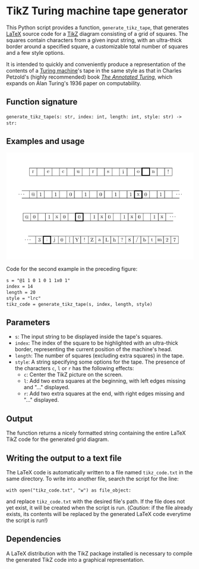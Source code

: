 # TikZ Turing machine tape generator

This Python script provides a function, `generate_tikz_tape`, that generates
[LaTeX](https://en.wikipedia.org/wiki/LaTeX) source code for a
[TikZ](https://en.wikipedia.org/wiki/PGF/TikZ) diagram consisting of a grid of
squares. The squares contain characters from a given input string, with an
ultra-thick border around a specified square, a customizable total number of
squares and a few style options.

It is intended to quickly and conveniently produce a representation of the
contents of a [Turing machine](https://en.wikipedia.org/wiki/Turing_machine)'s
tape in the same style as that in Charles Petzold's (highly recommended) book
[_The Annotated Turing_](https://www.charlespetzold.com/books/),
which expands on Alan Turing's 1936 paper on computability.

## Function signature

`generate_tikz_tape(s: str, index: int, length: int, style: str) -> str:`

## Examples and usage

![Examples](examples.png)

Code for the second example in the preceding figure:
```
s = "@1 1 0 1 0 1 1x0 1"
index = 14
length = 20
style = "lrc"
tikz_code = generate_tikz_tape(s, index, length, style)
```

## Parameters

* `s`: The input string to be displayed inside the tape's squares.
* `index`: The index of the square to be highlighted with an ultra-thick
  border, representing the current position of the machine's head.
* `length`: The number of squares (excluding extra squares) in the tape.
* `style`: A string specifying some options for the tape. The presence of
  the characters `c`, `l` or `r` has the following effects:
    * `c`: Center the TikZ picture on the screen.
    * `l`: Add two extra squares at the beginning, with left edges
      missing and "..." displayed.
    * `r`: Add two extra squares at the end, with right edges
          missing and "..." displayed.

## Output 

The function returns a nicely formatted string containing the entire LaTeX
TikZ code for the generated grid diagram.

## Writing the output to a text file

The LaTeX code is automatically written to a file named `tikz_code.txt` in
the same directory. To write into another file, search the script for the line:
```
with open("tikz_code.txt", "w") as file_object:
```
and replace `tikz_code.txt` with the desired file's path. If the file does
not yet exist, it will be created when the script is run. (_Caution_: if the
file already exists, its contents will be replaced by the generated LaTeX code
everytime the script is run!)

## Dependencies

A LaTeX distribution with the TikZ package installed is necessary to compile the
generated TikZ code into a graphical representation. 